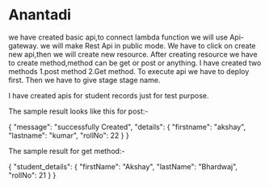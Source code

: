 # Anantadi



we have created basic api,to connect lambda function we will use Api-gateway.
we will make Rest Api in public mode.
We have to click on create new api,then we will create new resource.
After creating resource we have to create method,method can be get or post or anything.
I have created two methods
1.post method
2.Get method.
To execute api we have to deploy first.
Then we have to give stage stage name.

I have created apis for student records just for test purpose.


The sample result looks like this for post:-

{
    "message": "successfully Created",
    "details": {
        "firstname": "akshay",
        "lastname": "kumar",
        "rollNo": 22
    }
}

The sample result for get method:-

{
    "student_details": {
        "firstName": "Akshay",
        "lastName": "Bhardwaj",
        "rollNo": 21
    }
}
